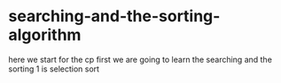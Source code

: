 # searching-and-the-sorting-algorithm
here we start for the cp first we are going to learn the searching and the sorting 
1 is selection sort